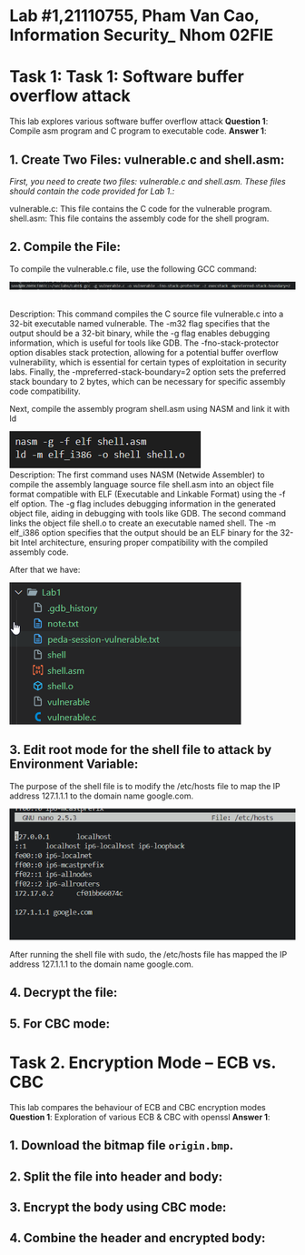 # Lab #1,21110755, Pham Van Cao, Information Security_ Nhom 02FIE
# Task 1: Task 1: Software buffer overflow attack
This lab explores various software buffer overflow attack
**Question 1**: Compile asm program and C program to executable code.
**Answer 1**:
## 1. Create Two Files: vulnerable.c and shell.asm:
*First, you need to create two files: vulnerable.c and shell.asm. These files should contain the code provided for Lab 1.:*<br>

vulnerable.c: This file contains the C code for the vulnerable program.
shell.asm: This file contains the assembly code for the shell program.

## 2. Compile the File:

To compile the vulnerable.c file, use the following GCC command:

![alt text](./img/lab1/2.png)

<br>
Description: This command compiles the C source file vulnerable.c into a 32-bit executable named vulnerable. The -m32 flag specifies that the output should be a 32-bit binary, while the -g flag enables debugging information, which is useful for tools like GDB. The -fno-stack-protector option disables stack protection, allowing for a potential buffer overflow vulnerability, which is essential for certain types of exploitation in security labs. Finally, the -mpreferred-stack-boundary=2 option sets the preferred stack boundary to 2 bytes, which can be necessary for specific assembly code compatibility.

Next, compile the assembly program shell.asm using NASM and link it with ld

![alt text](./img/lab1/3.png)
<br>
Description: The first command uses NASM (Netwide Assembler) to compile the assembly language source file shell.asm into an object file format compatible with ELF (Executable and Linkable Format) using the -f elf option. The -g flag includes debugging information in the generated object file, aiding in debugging with tools like GDB. The second command links the object file shell.o to create an executable named shell. The -m elf_i386 option specifies that the output should be an ELF binary for the 32-bit Intel architecture, ensuring proper compatibility with the compiled assembly code.

After that we have: 

![alt text](./img/lab1/4.png)

## 3. Edit root mode for the shell file to attack by Environment Variable:

The purpose of the shell file is to modify the /etc/hosts file to map the IP address 127.1.1.1 to the domain name google.com.
<br>

![alt text](./img/lab1/6.png)

After running the shell file with sudo, the /etc/hosts file has mapped the IP address 127.1.1.1 to the domain name google.com.

## 4. Decrypt the file:


## 5. **For CBC mode**:



# Task 2. Encryption Mode – ECB vs. CBC
This lab compares the behaviour of ECB and CBC encryption modes
**Question 1**: Exploration of various ECB & CBC  with openssl
**Answer 1**:
## 1. Download the bitmap file `origin.bmp`.


## 2. Split the file into header and body:


## 3. Encrypt the body using CBC mode:


## 4. Combine the header and encrypted body:
